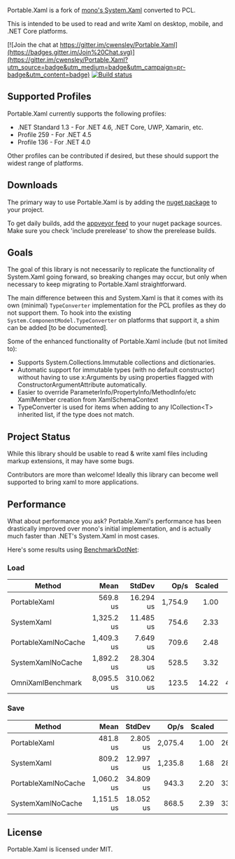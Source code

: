 Portable.Xaml is a fork of [mono's System.Xaml](https://github.com/mono/mono/tree/master/mcs/class/System.Xaml) converted to PCL.

This is intended to be used to read and write Xaml on desktop, mobile, and .NET Core platforms.

[![Join the chat at https://gitter.im/cwensley/Portable.Xaml](https://badges.gitter.im/Join%20Chat.svg)](https://gitter.im/cwensley/Portable.Xaml?utm_source=badge&utm_medium=badge&utm_campaign=pr-badge&utm_content=badge)
[![Build status](https://ci.appveyor.com/api/projects/status/tsbibgrcmd73a7tl/branch/master?svg=true)](https://ci.appveyor.com/project/cwensley/portable-xaml/branch/master)

## Supported Profiles

Portable.Xaml currently supports the following profiles:

- .NET Standard 1.3 - For .NET 4.6, .NET Core, UWP, Xamarin, etc.
- Profile 259 - For .NET 4.5
- Profile 136 - For .NET 4.0

Other profiles can be contributed if desired, but these should support the widest range of platforms.

## Downloads

The primary way to use Portable.Xaml is by adding the [nuget package](https://www.nuget.org/packages/Portable.Xaml/) to your project.

To get daily builds, add the [appveyor feed](https://ci.appveyor.com/nuget/portable-xaml) to your nuget package sources.  Make sure you check 'include prerelease' to show the prerelease builds.

## Goals

The goal of this library is not necessarily to replicate the functionality of System.Xaml going forward, so breaking changes may occur, but only when necessary to keep migrating to Portable.Xaml straightforward.

The main difference between this and System.Xaml is that it comes with its own (minimal) `TypeConverter` implementation for the PCL profiles as they do not support them. To hook into the existing `System.ComponentModel.TypeConverter` on platforms that support it, a shim can be added [to be documented].

Some of the enhanced functionality of Portable.Xaml include (but not limited to):

- Supports System.Collections.Immutable collections and dictionaries.
- Automatic support for immutable types (with no default constructor) without having to use x:Arguments by using properties flagged with ConstructorArgumentAttribute automatically.
- Easier to override ParameterInfo/PropertyInfo/MethodInfo/etc XamlMember creation from XamlSchemaContext
- TypeConverter is used for items when adding to any ICollection&lt;T&gt; inherited list, if the type does not match.


## Project Status

While this library should be usable to read & write xaml files including markup extensions, it may have some bugs.

Contributors are more than welcome! Ideally this library can become well supported to bring xaml to more applications.

## Performance

What about performance you ask? Portable.Xaml's performance has been drastically improved over mono's initial implementation, and is actually much faster than .NET's System.Xaml in most cases.

Here's some results using [BenchmarkDotNet](http://benchmarkdotnet.org):

### Load
|              Method |       Mean |     StdDev |    Op/s | Scaled |    Gen 0 |  Allocated |
|-------------------- |-----------:|-----------:|--------:|-------:|---------:|-----------:|
|        PortableXaml |   569.8 us |  16.294 us | 1,754.9 |   1.00 |  11.7188 |   50.56 KB |
|          SystemXaml | 1,325.2 us |  11.485 us |   754.6 |   2.33 |  35.1563 |  151.53 KB |
| PortableXamlNoCache | 1,409.3 us |   7.649 us |   709.6 |   2.48 |  25.3906 |  106.38 KB |
|   SystemXamlNoCache | 1,892.2 us |  28.304 us |   528.5 |   3.32 |  44.9219 |  184.67 KB |
|   OmniXamlBenchmark | 8,095.5 us | 310.062 us |   123.5 |  14.22 | 406.2500 | 1689.29 KB |
      
### Save
|              Method |       Mean |    StdDev |    Op/s | Scaled |   Gen 0 | Allocated |
|-------------------- |-----------:|----------:|--------:|-------:|--------:|----------:|
|        PortableXaml |   481.8 us |  2.805 us | 2,075.4 |   1.00 | 26.8555 |  110.4 KB |
|          SystemXaml |   809.2 us | 12.997 us | 1,235.8 |   1.68 | 28.3203 |  117.2 KB |
| PortableXamlNoCache | 1,060.2 us | 34.809 us |   943.3 |   2.20 | 33.2031 | 138.91 KB |
|   SystemXamlNoCache | 1,151.5 us | 18.052 us |   868.5 |   2.39 | 33.2031 | 139.17 KB |

## License

Portable.Xaml is licensed under MIT.


